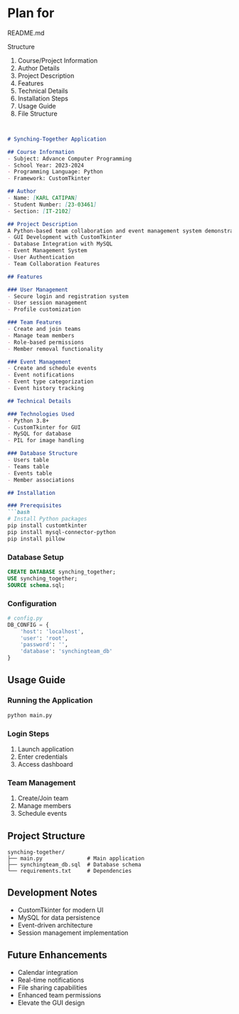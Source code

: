 # Plan for 

README.md

 Structure

1. Course/Project Information
2. Author Details
3. Project Description
4. Features
5. Technical Details
6. Installation Steps
7. Usage Guide
8. File Structure

```markdown


# Synching-Together Application

## Course Information
- Subject: Advance Computer Programming
- School Year: 2023-2024
- Programming Language: Python
- Framework: CustomTkinter

## Author
- Name: [KARL CATIPAN]
- Student Number: [23-03461]
- Section: [IT-2102]

## Project Description
A Python-based team collaboration and event management system demonstrating:
- GUI Development with CustomTkinter
- Database Integration with MySQL
- Event Management System
- User Authentication
- Team Collaboration Features

## Features

### User Management
- Secure login and registration system
- User session management
- Profile customization

### Team Features
- Create and join teams
- Manage team members
- Role-based permissions
- Member removal functionality

### Event Management
- Create and schedule events
- Event notifications
- Event type categorization
- Event history tracking

## Technical Details

### Technologies Used
- Python 3.8+
- CustomTkinter for GUI
- MySQL for database
- PIL for image handling

### Database Structure
- Users table
- Teams table
- Events table
- Member associations

## Installation

### Prerequisites
```bash
# Install Python packages
pip install customtkinter
pip install mysql-connector-python
pip install pillow
```

### Database Setup
```sql
CREATE DATABASE synching_together;
USE synching_together;
SOURCE schema.sql;
```

### Configuration
```python
# config.py
DB_CONFIG = {
    'host': 'localhost',
    'user': 'root',
    'password': '',
    'database': 'synchingteam_db'
}
```

## Usage Guide

### Running the Application
```bash
python main.py
```

### Login Steps
1. Launch application
2. Enter credentials
3. Access dashboard

### Team Management
1. Create/Join team
2. Manage members
3. Schedule events

## Project Structure
```
synching-together/
├── main.py              # Main application
├── synchingteam_db.sql  # Database schema
└── requirements.txt     # Dependencies
```

## Development Notes
- CustomTkinter for modern UI
- MySQL for data persistence
- Event-driven architecture
- Session management implementation

## Future Enhancements
- Calendar integration
- Real-time notifications
- File sharing capabilities
- Enhanced team permissions
- Elevate the GUI design
